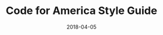 ---
date: 2018-04-05
title: Code for America Style Guide
company: Code for America
link: http://style.codeforamerica.org/
image: ./images/code-for-america.jpg
description: This website style guide is intended to help anyone involved with communications for Code for America and its affiliate programs.

---